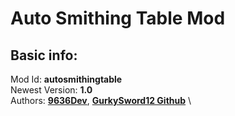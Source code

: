 # Auto Smithing Table Mod

## Basic info:
Mod Id: **autosmithingtable** \
Newest Version: **1.0** \
Authors: [**9636Dev**](https://github.com/hw9636), [**GurkySword12 Github**](https://github.com/gurkysword12) \
